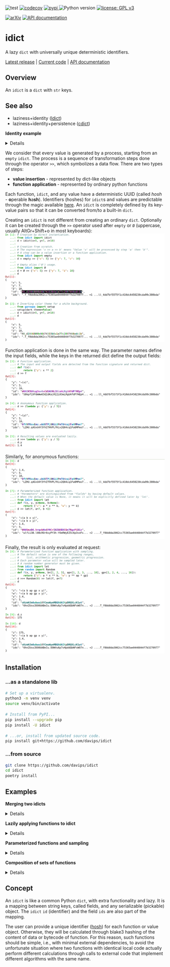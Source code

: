 ![test](https://github.com/davips/idict/workflows/test/badge.svg)
[![codecov](https://codecov.io/gh/davips/idict/branch/main/graph/badge.svg)](https://codecov.io/gh/davips/idict)
<a href="https://pypi.org/project/idict">
<img src="https://img.shields.io/pypi/v/idict.svg?label=release&color=blue&style=flat-square" alt="pypi">
</a>
![Python version](https://img.shields.io/badge/python-3.8%20%7C%203.9-blue.svg)
[![license: GPL v3](https://img.shields.io/badge/License-GPLv3-blue.svg)](https://www.gnu.org/licenses/gpl-3.0)

<!--- [![DOI](https://zenodo.org/badge/DOI/10.5281/zenodo.5501845.svg)](https://doi.org/10.5281/zenodo.5501845) --->
[![arXiv](https://img.shields.io/badge/arXiv-2109.06028-b31b1b.svg?style=flat-square)](https://arxiv.org/abs/2109.06028)
[![API documentation](https://img.shields.io/badge/doc-API%20%28auto%29-a0a0a0.svg)](https://davips.github.io/idict)

# idict

A lazy `dict` with universally unique deterministic identifiers.

[Latest release](https://pypi.org/project/idict) |
[Current code](https://github.com/davips/idict) |
[API documentation](https://davips.github.io/idict)

## Overview

An `idict` is a `dict` with `str` keys.

## See also

* laziness+identity ([ldict](https://pypi.org/project/ldict))
* laziness+identity+persistence ([cdict](https://pypi.org/project/cdict))

**Identity example**
<details>
<p>

```python3
from idict import idict

a = idict(x=3)
print(a)
"""
{
    "x": 3,
    "id": "WB_e55a47230d67db81bcc1aecde8f1b950282cd",
    "ids": {
        "x": "WB_e55a47230d67db81bcc1aecde8f1b950282cd"
    }
}
"""
```

```python3

b = idict(y=5)
print(b)
"""
{
    "y": 5,
    "id": "0U_e2a86ff72e226d5365aea336044f7b4270977",
    "ids": {
        "y": "0U_e2a86ff72e226d5365aea336044f7b4270977"
    }
}
"""
```

```python3

print(a >> b)
"""
{
    "x": 3,
    "y": 5,
    "id": "Uw_1a8f02f49de0195b788bd0fea50125068c67f",
    "ids": {
        "x": "WB_e55a47230d67db81bcc1aecde8f1b950282cd",
        "y": "0U_e2a86ff72e226d5365aea336044f7b4270977",
        "id": "FY_a621a71b3c4ced8c917e5d97b928c065d049a",
        "ids": "j6_0030602f26a251e4c4ac9d691f972f82f27af"
    }
}
"""
```


</p>
</details>

We consider that every value is generated by a process, starting from an `empty` `idict`. The process is a sequence of
transformation steps done through the operator `>>`, which symbolizes a data flow. There are two types of steps:

* **value insertion** - represented by dict-like objects
* **function application** - represented by ordinary python functions

Each function, `idict`, and any value have a deterministic UUID
(called _hosh_ - **o**perable **h**a**sh**). Identifiers (hoshes) for `idict`s and values are predictable through the
magic available [here](https://pypi.org/project/garoupa). An `idict` is completely defined by its key-value pairs so that
it can be converted from/to a built-in `dict`.

Creating an `idict` is not different from creating an ordinary `dict`. Optionally it can be created through the `>>` operator
used after `empty` or `Ø`
(uppercase, usually AltGr+Shift+o in most keyboards):
![img.png](https://raw.githubusercontent.com/davips/idict/main/examples/img.png)

Function application is done in the same way. The parameter names define the input fields, while the keys in the
returned dict define the output fields:
![img_1.png](https://raw.githubusercontent.com/davips/idict/main/examples/img_1.png)

Similarly, for anonymous functions:
![img_5.png](https://raw.githubusercontent.com/davips/idict/main/examples/img_2.png)

Finally, the result is only evaluated at request:
![img_6.png](https://raw.githubusercontent.com/davips/idict/main/examples/img_3.png)


## Installation
### ...as a standalone lib
```bash
# Set up a virtualenv. 
python3 -m venv venv
source venv/bin/activate

# Install from PyPI...
pip install --upgrade pip
pip install -U idict

# ...or, install from updated source code.
pip install git+https://github.com/davips/idict
```

### ...from source
```bash
git clone https://github.com/davips/idict
cd idict
poetry install
```

## Examples
**Merging two idicts**
<details>
<p>

```python3
from idict import idict

a = idict(x=3)
print(a)
"""
{
    "x": 3,
    "id": "WB_e55a47230d67db81bcc1aecde8f1b950282cd",
    "ids": {
        "x": "WB_e55a47230d67db81bcc1aecde8f1b950282cd"
    }
}
"""
```

```python3

b = idict(y=5)
print(b)
"""
{
    "y": 5,
    "id": "0U_e2a86ff72e226d5365aea336044f7b4270977",
    "ids": {
        "y": "0U_e2a86ff72e226d5365aea336044f7b4270977"
    }
}
"""
```

```python3

print(a >> b)
"""
{
    "x": 3,
    "y": 5,
    "id": "Uw_1a8f02f49de0195b788bd0fea50125068c67f",
    "ids": {
        "x": "WB_e55a47230d67db81bcc1aecde8f1b950282cd",
        "y": "0U_e2a86ff72e226d5365aea336044f7b4270977",
        "id": "FY_a621a71b3c4ced8c917e5d97b928c065d049a",
        "ids": "j6_0030602f26a251e4c4ac9d691f972f82f27af"
    }
}
"""
```


</p>
</details>

**Lazily applying functions to idict**
<details>
<p>

```python3
from idict import idict

a = idict(x=3)
print(a)
"""
{
    "x": 3,
    "id": "WB_e55a47230d67db81bcc1aecde8f1b950282cd",
    "ids": {
        "x": "WB_e55a47230d67db81bcc1aecde8f1b950282cd"
    }
}
"""
```

```python3

a = a >> idict(y=5) >> {"z": 7} >> (lambda x, y, z: {"r": x ** y // z})
print(a)
"""
{
    "r": "→(x y z)",
    "x": 3,
    "y": 5,
    "id": "7PPMD4boB3QfpAP2LkbAOG7xQEAp9MQBdvkLxU2o",
    "ids": {
        "r": "LG.QFClfparJajayDWaiFiehIAtp9MQBdvkLxU2o",
        "x": "WB_e55a47230d67db81bcc1aecde8f1b950282cd",
        "y": "0U_e2a86ff72e226d5365aea336044f7b4270977",
        "id": "FY_a621a71b3c4ced8c917e5d97b928c065d049a",
        "ids": "j6_0030602f26a251e4c4ac9d691f972f82f27af",
        "z": "nX_da0e3a184cdeb1caf8778e34d26f5fd4cc8c8"
    },
    "z": 7
}
"""
```

```python3

print(a.r)
"""
34
"""
```

```python3

print(a)
"""
{
    "r": 34,
    "x": 3,
    "y": 5,
    "id": "7PPMD4boB3QfpAP2LkbAOG7xQEAp9MQBdvkLxU2o",
    "ids": {
        "r": "LG.QFClfparJajayDWaiFiehIAtp9MQBdvkLxU2o",
        "x": "WB_e55a47230d67db81bcc1aecde8f1b950282cd",
        "y": "0U_e2a86ff72e226d5365aea336044f7b4270977",
        "id": "FY_a621a71b3c4ced8c917e5d97b928c065d049a",
        "ids": "j6_0030602f26a251e4c4ac9d691f972f82f27af",
        "z": "nX_da0e3a184cdeb1caf8778e34d26f5fd4cc8c8"
    },
    "z": 7
}
"""
```


</p>
</details>

**Parameterized functions and sampling**
<details>
<p>

```python3
from random import Random

from idict import Ø, let


# A function provide input fields and, optionally, parameters.
# For instance:
# 'a' is sampled from an arithmetic progression
# 'b' is sampled from a geometric progression
# Here, the syntax for default parameter values is borrowed with a new meaning.
def fun(x, y, a=[-100, -99, -98, ..., 100], b=[0.0001, 0.001, 0.01, ..., 100000000]):
    return {"z": a * x + b * y}


def simplefun(x, y):
    return {"z": x * y}


# Creating an empty ldict. Alternatively: d = ldict().
d = Ø >> {}
d.show(colored=False)
"""
{
    "id": "0000000000000000000000000000000000000000",
    "ids": {}
}
"""
```

```python3

# Putting some values. Alternatively: d = ldict(x=5, y=7).
d["x"] = 5
d["y"] = 7
d.show(colored=False)
"""
{
    "x": 5,
    "y": 7,
    "id": "mP_2d615fd34f97ac906e162c6fc6aedadc4d140",
    "ids": {
        "x": ".T_f0bb8da3062cc75365ae0446044f7b3270977",
        "y": "mX_dc5a686049ceb1caf8778e34d26f5fd4cc8c8"
    }
}
"""
```

```python3

# Parameter values are uniformly sampled.
d1 = d >> simplefun
d1.show(colored=False)
print(d1.z)
"""
{
    "z": "→(x y)",
    "x": 5,
    "y": 7,
    "id": "ZAasLu0lIEqhJyS1s8ML8WGeTnradBnjS7VNt6Mg",
    "ids": {
        "z": "iE6rHiYYwfwOBqa4Luh4XCd-myeadBnjS7VNt6Mg",
        "x": ".T_f0bb8da3062cc75365ae0446044f7b3270977",
        "y": "mX_dc5a686049ceb1caf8778e34d26f5fd4cc8c8"
    }
}
35
"""
```

```python3

d2 = d >> simplefun
d2.show(colored=False)
print(d2.z)
"""
{
    "z": "→(x y)",
    "x": 5,
    "y": 7,
    "id": "ZAasLu0lIEqhJyS1s8ML8WGeTnradBnjS7VNt6Mg",
    "ids": {
        "z": "iE6rHiYYwfwOBqa4Luh4XCd-myeadBnjS7VNt6Mg",
        "x": ".T_f0bb8da3062cc75365ae0446044f7b3270977",
        "y": "mX_dc5a686049ceb1caf8778e34d26f5fd4cc8c8"
    }
}
35
"""
```

```python3

# Parameter values can also be manually set.
e = d >> let(fun, a=5, b=10)
print(e.z)
"""
95
"""
```

```python3

# Not all parameters need to be set.
e = d >> let(simplefun, a=5)
print(e.z)
"""
35
"""
```

```python3

# Each run will be a different sample for the missing parameters.
e = e >> let(simplefun, a=5)
print(e.z)
"""
35
"""
```

```python3

# We can define the initial state of the random sampler.
# It will be in effect from its location place onwards in the expression.
e = d >> Random(0) >> let(fun, a=5)
print(e.z)
"""
725.0
"""
```

```python3

# All runs will yield the same result,
# if starting from the same random number generator seed.
e = e >> Random(0) >> let(fun, a=[555, 777])
print("Let 'a' be a list:", e.z)
"""
Let 'a' be a list: 700003885.0
"""
```

```python3

# Reproducible different runs are achievable by using a single random number generator.
e = e >> Random(0) >> let(fun, a=[5, 25, 125, ..., 10000])
print("Let 'a' be a geometric progression:", e.z)
"""
Let 'a' be a geometric progression: 700003125.0
"""
```

```python3
rnd = Random(0)
e = d >> rnd >> let(fun, a=5)
print(e.z)
e = d >> rnd >> let(fun, a=5)  # Alternative syntax.
print(e.z)
"""
725.0
700000025.0
"""
```


</p>
</details>

**Composition of sets of functions**
<details>
<p>

```python3
from random import Random

from idict import Ø


# A multistep process can be defined without applying its functions


def g(x, y, a=[1, 2, 3, ..., 10], b=[0.00001, 0.0001, 0.001, ..., 100000]):
    return {"z": a * x + b * y}


def h(z, c=[1, 2, 3]):
    return {"z": c * z}


# In the 'idict' framework 'data is function',
# so the alias Ø represents the 'empty data object' and the 'reflexive function' at the same time.
# In other words: 'inserting nothing' has the same effect as 'doing nothing'.
fun = Ø >> g >> h  # 'empty' or 'Ø' enable the cartesian product of the subsequent sets of functions within the expression.
print(fun)
"""
«<function g at 0x7fa86c26d280> × <function h at 0x7fa86c7ceb80>»
"""
```

```python3

# Before a function is applied to a dict-like, the function free parameters remain unsampled.
# The result is an ordered set of composite functions.
d = {"x": 5, "y": 7} >> (Random(0) >> fun)
print(d)
"""
{
    "x": 5,
    "y": 7,
    "z": "→(c z→(a b x y))"
}
"""
```

```python3

print(d.z)
"""
105.0
"""
```

```python3

d = {"x": 5, "y": 7} >> (Random(0) >> fun)
print(d.z)
"""
105.0
"""
```

```python3

# Reproducible different runs by passing a stateful random number generator.
rnd = Random(0)
e = d >> rnd >> fun
print(e.z)
"""
105.0
"""
```

```python3

e = d >> rnd >> fun
print(e.z)
"""
14050.0
"""
```

```python3

# Repeating the same results.
rnd = Random(0)
e = d >> rnd >> fun
print(e.z)
"""
105.0
"""
```

```python3

e = d >> rnd >> fun
print(e.z)
"""
14050.0
"""
```


</p>
</details>

<!--- ## Persistence
Extra dependencies can be installed to support saving data to disk or to a server in the network. 

**[still an ongoing work...]**

`poetry install -E full`
--->

## Concept

An `idict` is like a common Python `dict`, with extra functionality and lazy. It is a mapping between string keys, called
fields, and any serializable (pickable) object. The `idict` `id` (identifier) and the field `ids` are also part of the
mapping.

The user can provide a unique identifier ([hosh](https://pypi.org/project/garoupa))
for each function or value object. Otherwise, they will be calculated through blake3 hashing of the content of data or
bytecode of function. For this reason, such functions should be simple, i.e., with minimal external dependencies, to
avoid the unfortunate situation where two functions with identical local code actually perform different calculations
through calls to external code that implement different algorithms with the same name.
<!--- Alternatively, a Hosh object can be passed inside the `dict` that is returned by the function, under the key "_id". ---/>

## Grants
This work was partially supported by Fapesp under supervision of
Prof. André C. P. L. F. de Carvalho at CEPID-CeMEAI (Grants 2013/07375-0 – 2019/01735-0).

</div>
